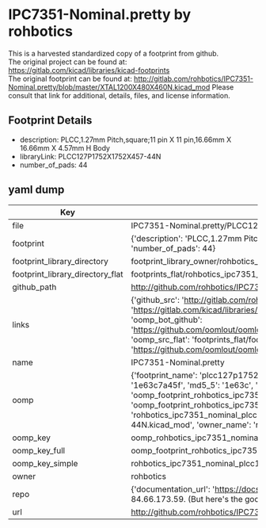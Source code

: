 # IPC7351-Nominal.pretty by rohbotics  
This is a harvested standardized copy of a footprint from github.  
The original project can be found at:  
https://gitlab.com/kicad/libraries/kicad-footprints  
The original footprint can be found at:
http://gitlab.com/rohbotics/IPC7351-Nominal.pretty/blob/master/XTAL1200X480X460N.kicad_mod
Please consult that link for additional, details, files, and license information.  
## Footprint Details
* description: PLCC,1.27mm Pitch,square;11 pin X 11 pin,16.66mm X 16.66mm X 4.57mm H Body  
* libraryLink: PLCC127P1752X1752X457-44N  
* number_of_pads: 44  
## yaml dump  
| Key | Value |  
| --- | --- |  
| file | IPC7351-Nominal.pretty/PLCC127P1752X1752X457-44N.kicad_mod |  
| footprint | {'description': 'PLCC,1.27mm Pitch,square;11 pin X 11 pin,16.66mm X 16.66mm X 4.57mm H Body', 'libraryLink': 'PLCC127P1752X1752X457-44N', 'number_of_pads': 44} |  
| footprint_library_directory | footprint_library_owner/rohbotics_IPC7351-Nominal.pretty |  
| footprint_library_directory_flat | footprints_flat/rohbotics_ipc7351_nominal_plcc127p1752x1752x457_44n/working |  
| github_path | http://github.com/rohbotics/IPC7351-Nominal.pretty/blob/master/PLCC127P1752X1752X457-44N.kicad_mod |  
| links | {'github_src': 'http://gitlab.com/rohbotics/IPC7351-Nominal.pretty/blob/master/XTAL1200X480X460N.kicad_mod', 'github_src_repo': 'https://gitlab.com/kicad/libraries/kicad-footprints', 'oomp_bot': 'footprints/rohbotics_ipc7351_nominal_plcc127p1752x1752x457_44n/working', 'oomp_bot_github': 'https://github.com/oomlout/oomlout_oomp_footprint_bot/tree/main/footprints/rohbotics_ipc7351_nominal_plcc127p1752x1752x457_44n/working', 'oomp_src_flat': 'footprints_flat/footprints_flat/rohbotics_ipc7351_nominal_plcc127p1752x1752x457_44n/working', 'oomp_src_flat_github': 'https://github.com/oomlout/oomlout_oomp_footprint_src/tree/main/footprints_flat/rohbotics_ipc7351_nominal_plcc127p1752x1752x457_44n/working'} |  
| name | IPC7351-Nominal.pretty |  
| oomp | {'footprint_name': 'plcc127p1752x1752x457_44n', 'library_name': 'ipc7351_nominal', 'md5': '1e63c7a45f9aafd10bebe297bc7580c1', 'md5_10': '1e63c7a45f', 'md5_5': '1e63c', 'md5_6': '1e63c7', 'oomp_key': 'oomp_rohbotics_ipc7351_nominal_plcc127p1752x1752x457_44n', 'oomp_key_extra': 'oomp_footprint_rohbotics_ipc7351_nominal_plcc127p1752x1752x457_44n', 'oomp_key_full': 'oomp_footprint_rohbotics_ipc7351_nominal_plcc127p1752x1752x457_44n_1e63c7', 'oomp_key_simple': 'rohbotics_ipc7351_nominal_plcc127p1752x1752x457_44n', 'original_filename': 'IPC7351-Nominal.pretty/PLCC127P1752X1752X457-44N.kicad_mod', 'owner_name': 'rohbotics'} |  
| oomp_key | oomp_rohbotics_ipc7351_nominal_plcc127p1752x1752x457_44n |  
| oomp_key_full | oomp_footprint_rohbotics_ipc7351_nominal_plcc127p1752x1752x457_44n |  
| oomp_key_simple | rohbotics_ipc7351_nominal_plcc127p1752x1752x457_44n |  
| owner | rohbotics |  
| repo | {'documentation_url': 'https://docs.github.com/rest/overview/resources-in-the-rest-api#rate-limiting', 'message': "API rate limit exceeded for 84.66.173.59. (But here's the good news: Authenticated requests get a higher rate limit. Check out the documentation for more details.)"} |  
| url | http://github.com/rohbotics/IPC7351-Nominal.pretty |  

